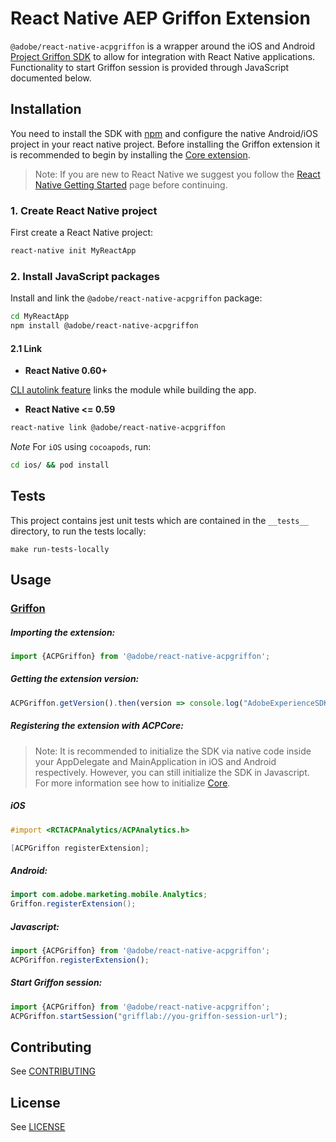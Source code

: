 # React Native AEP Griffon Extension


`@adobe/react-native-acpgriffon` is a wrapper around the iOS and Android [Project Griffon SDK](https://aep-sdks.gitbook.io/docs/beta/project-griffon) to allow for integration with React Native applications. Functionality to start Griffon session is provided through JavaScript documented below.


## Installation

You need to install the SDK with [npm](https://www.npmjs.com/) and configure the native Android/iOS project in your react native project. Before installing the Griffon extension it is recommended to begin by installing the [Core extension](https://github.com/adobe/react-native-acpcore).

> Note: If you are new to React Native we suggest you follow the [React Native Getting Started](<https://facebook.github.io/react-native/docs/getting-started.html>) page before continuing.

### 1. Create React Native project

First create a React Native project:

```bash
react-native init MyReactApp
```

### 2. Install JavaScript packages

Install and link the `@adobe/react-native-acpgriffon` package:

```bash
cd MyReactApp
npm install @adobe/react-native-acpgriffon
```

#### 2.1 Link
- **React Native 0.60+**


[CLI autolink feature](https://github.com/react-native-community/cli/blob/master/docs/autolinking.md) links the module while building the app.


- **React Native <= 0.59**


```bash
react-native link @adobe/react-native-acpgriffon
```

*Note* For `iOS` using `cocoapods`, run:

```bash
cd ios/ && pod install
```

## Tests
This project contains jest unit tests which are contained in the `__tests__` directory, to run the tests locally:
```
make run-tests-locally
```

## Usage

### [Griffon](https://aep-sdks.gitbook.io/docs/beta/project-griffon/using-project-griffon)

##### Importing the extension:
```javascript
import {ACPGriffon} from '@adobe/react-native-acpgriffon';
```

##### Getting the extension version:

```javascript
ACPGriffon.getVersion().then(version => console.log("AdobeExperienceSDK: ACPGriffon version: " + version));
```

##### Registering the extension with ACPCore:

> Note: It is recommended to initialize the SDK via native code inside your AppDelegate and MainApplication in iOS and Android respectively. However, you can still initialize the SDK in Javascript. For more information see how to initialize [Core](https://github.com/adobe/react-native-acpcore#initializing-the-sdk). 

##### **iOS**
```objective-c
#import <RCTACPAnalytics/ACPAnalytics.h>

[ACPGriffon registerExtension];
```

##### **Android:**
```java
import com.adobe.marketing.mobile.Analytics;
Griffon.registerExtension();
```

##### **Javascript:**
```javascript
import {ACPGriffon} from '@adobe/react-native-acpgriffon';
ACPGriffon.registerExtension();
```

##### Start Griffon session:

```javascript
import {ACPGriffon} from '@adobe/react-native-acpgriffon';
ACPGriffon.startSession("grifflab://you-griffon-session-url");
```

## Contributing
See [CONTRIBUTING](CONTRIBUTING.md)

## License
See [LICENSE](LICENSE)
